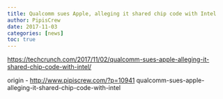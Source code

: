 ```yaml
---
title: Qualcomm sues Apple, alleging it shared chip code with Intel
author: PipisCrew
date: 2017-11-03
categories: [news]
toc: true
---
```


https://techcrunch.com/2017/11/02/qualcomm-sues-apple-alleging-it-shared-chip-code-with-intel/

origin - http://www.pipiscrew.com/?p=10941 qualcomm-sues-apple-alleging-it-shared-chip-code-with-intel